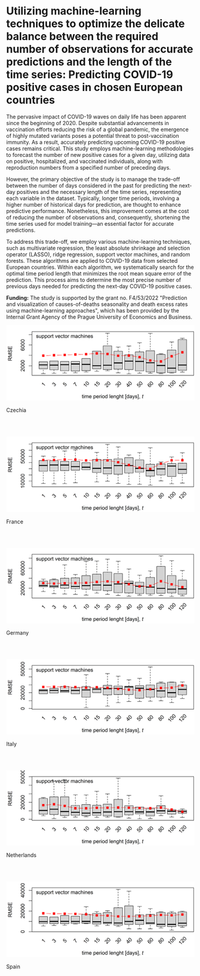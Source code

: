 # Utilizing machine-learning techniques to optimize the delicate balance between the required number of observations for accurate predictions and the length of the time series: Predicting COVID-19 positive cases in chosen European countries

The pervasive impact of COVID-19 waves on daily life has been apparent since the beginning of 2020. Despite substantial advancements in vaccination efforts reducing the risk of a global pandemic, the emergence of highly mutated variants poses a potential threat to post-vaccination immunity. As a result, accurately predicting upcoming COVID-19 positive cases remains critical. This study employs machine-learning methodologies to forecast the number of new positive cases for a given day, utilizing data on positive, hospitalized, and vaccinated individuals, along with reproduction numbers from a specified number of preceding days.

However, the primary objective of the study is to manage the trade-off between the number of days considered in the past for predicting the next-day positives and the necessary length of the time series, representing each variable in the dataset. Typically, longer time periods, involving a higher number of historical days for prediction, are thought to enhance predictive performance. Nonetheless, this improvement comes at the cost of reducing the number of observations and, consequently, shortening the time series used for model training—an essential factor for accurate predictions.

To address this trade-off, we employ various machine-learning techniques, such as multivariate regression, the least absolute shrinkage and selection operator (LASSO), ridge regression, support vector machines, and random forests. These algorithms are applied to COVID-19 data from selected European countries. Within each algorithm, we systematically search for the optimal time period length that minimizes the root mean square error of the prediction. This process aims to determine the most precise number of previous days needed for predicting the next-day COVID-19 positive cases.

<b>Funding:</b> The study is supported by the grant no. F4/53/2022 "Prediction and visualization of causes-of-deaths seasonality and death excess rates using machine-learning approaches", which has been provided by the Internal Grant Agency of the Prague University of Economics and Business.


<p align="center">
  <img src="https://raw.githubusercontent.com/LStepanek/prediction-of-covid-19-positives-in-selected-european-countries/main/outputs/svm_Czechia_rmse_for_various_t_k_%3D_10.png">
  <figcaption>Czechia</figcaption>
</p>

<br>
<br>

<p align="center">
  <img src="https://raw.githubusercontent.com/LStepanek/prediction-of-covid-19-positives-in-selected-european-countries/main/outputs/svm_France_rmse_for_various_t_k_%3D_10.png">
  <figcaption>France</figcaption>
</p>

<br>
<br>

<p align="center">
  <img src="https://raw.githubusercontent.com/LStepanek/prediction-of-covid-19-positives-in-selected-european-countries/main/outputs/svm_Germany_rmse_for_various_t_k_%3D_10.png">
  <figcaption>Germany</figcaption>
</p>

<br>
<br>

<p align="center">
  <img src="https://raw.githubusercontent.com/LStepanek/prediction-of-covid-19-positives-in-selected-european-countries/main/outputs/svm_Italy_rmse_for_various_t_k_%3D_10.png">
  <figcaption>Italy</figcaption>
</p>

<br>
<br>

<p align="center">
  <img src="https://raw.githubusercontent.com/LStepanek/prediction-of-covid-19-positives-in-selected-european-countries/main/outputs/svm_Netherlands_rmse_for_various_t_k_%3D_10.png">
  <figcaption>Netherlands</figcaption>
</p>

<br>
<br>

<p align="center">
  <img src="https://raw.githubusercontent.com/LStepanek/prediction-of-covid-19-positives-in-selected-european-countries/main/outputs/svm_Spain_rmse_for_various_t_k_%3D_10.png">
  <figcaption>Spain</figcaption>
</p>

<br>
<br>

